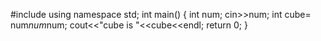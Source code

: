 #include<iostream>
using namespace std;
int main()
{
    int num;
    cin>>num;
    int cube= num*num*num;
    cout<<"cube is "<<cube<<endl;
    return 0;
}
